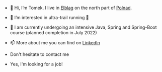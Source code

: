 - 👋 Hi, I’m Tomek. I live in [Elbląg](http://https://en.wikipedia.org/wiki/Elbl%c4%85g) on the north part of [Polnad](https://en.wikipedia.org/wiki/Poland). 
- 👀 I’m interested in ultra-trail running 🏃
- 🌱 I am currently undergoing an intensive Java, Spring and Spring-Boot course (planned completion in July 2022)
- 📫 More about me you can find on [LinkedIn](https://www.linkedin.com/in/tomek-jaworski-158494226/) 
- Don't hesitate to contact me 

- Yes, I'm looking for a job! 

<!---
tomek-jaworski-elb/tomek-jaworski-elb is a ✨ special ✨ repository because its `README.md` (this file) appears on your GitHub profile.
You can click the Preview link to take a look at your changes.
--->

